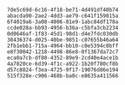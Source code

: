 
                7de5c69d-6c16-4f18-be71-4d491df40b74
                abacda90-2ae2-4dd3-ae79-c641f159815a
                6f4019a6-3a08-4006-81e9-1abc84df178a
                ccde028a-bb93-4956-b36a-c5bfa3cb2234
                0d0646af-1f83-45d1-98d1-d4e7fdc030db
                38436374-d025-40be-9851-c07655b46a64
                2fb1ebb1-715a-4964-bb10-c0e5394c0bff
                e8f30042-1218-4498-86e8-0f1367da72c7
                eca0a7cb-df80-4352-89e9-2cd40e4ace1b
                4a7820ce-6d39-4f1c-a922-1b20f780cf8b
                d57c8824-f3ea-4725-9f17-19076d86e194
                515f328e-c906-468b-ba0c-e8635a411566
                